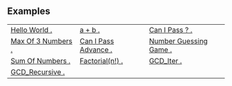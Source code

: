 <span></span>
## Examples
<table>
  <tr>
    <td><a href="./helloworld">Hello World .</a></td>
    <td><a href="./a_plus_b">a + b .</a></td>
    <td><a href="./canIpass">Can I Pass ? .</a></td>
  </tr>
  <tr>
    <td><a href="./maxOfThreeNumbers">Max Of 3 Numbers .</a></td>
    <td><a href="./canIpassAdv">Can I Pass Advance .</a></td>
    <td><a href="./NumberGuessingGame">Number Guessing Game .</a></td>
  </tr>
  <tr>
    <td><a href="./sumOfNumbers">Sum Of Numbers .</a></td>
    <td><a href="./Factorial">Factorial(n!) .</a></td>
    <td><a href="./gcdIter">GCD_Iter .</a></td>
  </tr>
  <tr>
    <td><a href="./gcdRecu">GCD_Recursive .</a></td>
  </tr>
 </table>

